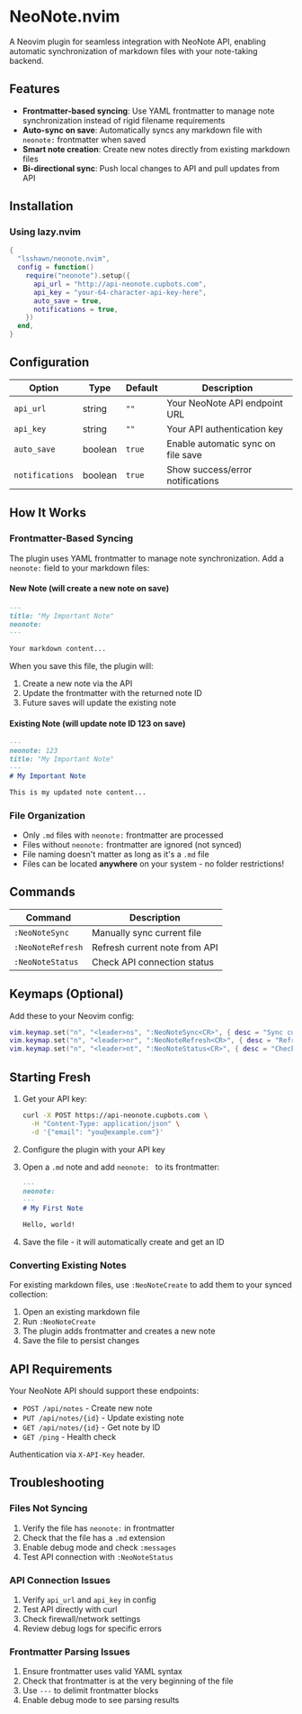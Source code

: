 # NeoNote.nvim

A Neovim plugin for seamless integration with NeoNote API, enabling automatic synchronization of markdown files with your note-taking backend.

## Features

- **Frontmatter-based syncing**: Use YAML frontmatter to manage note synchronization instead of rigid filename requirements
- **Auto-sync on save**: Automatically syncs any markdown file with `neonote:` frontmatter when saved
- **Smart note creation**: Create new notes directly from existing markdown files
- **Bi-directional sync**: Push local changes to API and pull updates from API

## Installation

### Using lazy.nvim

```lua
{
  "lsshawn/neonote.nvim",
  config = function()
    require("neonote").setup({
      api_url = "http://api-neonote.cupbots.com",
      api_key = "your-64-character-api-key-here",
      auto_save = true,
      notifications = true,
    })
  end,
}
```

## Configuration

| Option | Type | Default | Description |
|--------|------|---------|-------------|
| `api_url` | string | `""` | Your NeoNote API endpoint URL |
| `api_key` | string | `""` | Your API authentication key |
| `auto_save` | boolean | `true` | Enable automatic sync on file save |
| `notifications` | boolean | `true` | Show success/error notifications |

## How It Works

### Frontmatter-Based Syncing

The plugin uses YAML frontmatter to manage note synchronization. Add a `neonote:` field to your markdown files:

#### New Note (will create a new note on save)
```markdown
---
title: "My Important Note"
neonote:
---

Your markdown content...
```

When you save this file, the plugin will:
1. Create a new note via the API
2. Update the frontmatter with the returned note ID
3. Future saves will update the existing note

#### Existing Note (will update note ID 123 on save)
```markdown
---
neonote: 123
title: "My Important Note" 
---
# My Important Note

This is my updated note content...
```

### File Organization

- Only `.md` files with `neonote:` frontmatter are processed
- Files without `neonote:` frontmatter are ignored (not synced)
- File naming doesn't matter as long as it's a `.md` file
- Files can be located **anywhere** on your system - no folder restrictions!

## Commands

| Command | Description |
|---------|-------------|
| `:NeoNoteSync` | Manually sync current file |
| `:NeoNoteRefresh` | Refresh current note from API |
| `:NeoNoteStatus` | Check API connection status |

## Keymaps (Optional)

Add these to your Neovim config:

```lua
vim.keymap.set("n", "<leader>ns", ":NeoNoteSync<CR>", { desc = "Sync current note" })
vim.keymap.set("n", "<leader>nr", ":NeoNoteRefresh<CR>", { desc = "Refresh note from API" })
vim.keymap.set("n", "<leader>nt", ":NeoNoteStatus<CR>", { desc = "Check API status" })
```

## Starting Fresh

1. Get your API key:
   ```bash
   curl -X POST https://api-neonote.cupbots.com \
     -H "Content-Type: application/json" \
     -d '{"email": "you@example.com"}'
   ```

2. Configure the plugin with your API key

3. Open a `.md` note and add `neonote: ` to its frontmatter:
   ```markdown
   ---
   neonote:
   ---
   # My First Note
   
   Hello, world!
   ```

4. Save the file - it will automatically create and get an ID

### Converting Existing Notes

For existing markdown files, use `:NeoNoteCreate` to add them to your synced collection:

1. Open an existing markdown file
2. Run `:NeoNoteCreate`
3. The plugin adds frontmatter and creates a new note
4. Save the file to persist changes

## API Requirements

Your NeoNote API should support these endpoints:

- `POST /api/notes` - Create new note
- `PUT /api/notes/{id}` - Update existing note  
- `GET /api/notes/{id}` - Get note by ID
- `GET /ping` - Health check

Authentication via `X-API-Key` header.

## Troubleshooting

### Files Not Syncing

1. Verify the file has `neonote:` in frontmatter
2. Check that the file has a `.md` extension
3. Enable debug mode and check `:messages`
4. Test API connection with `:NeoNoteStatus`

### API Connection Issues

1. Verify `api_url` and `api_key` in config
2. Test API directly with curl
3. Check firewall/network settings
4. Review debug logs for specific errors

### Frontmatter Parsing Issues

1. Ensure frontmatter uses valid YAML syntax
2. Check that frontmatter is at the very beginning of the file
3. Use `---` to delimit frontmatter blocks
4. Enable debug mode to see parsing results

